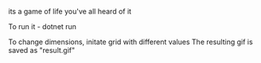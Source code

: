 its a game of life
you've all heard of it

To run it - dotnet run

To change dimensions, initate grid with different values
The resulting gif is saved as "result.gif"
